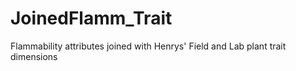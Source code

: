 # JoinedFlamm_Trait
Flammability attributes joined with Henrys' Field and Lab plant trait dimensions
